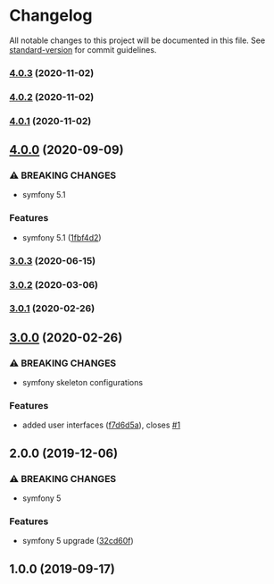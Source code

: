# Changelog

All notable changes to this project will be documented in this file. See [standard-version](https://github.com/conventional-changelog/standard-version) for commit guidelines.

### [4.0.3](https://github.com/escsrl/jwt-auth/compare/v4.0.2...v4.0.3) (2020-11-02)

### [4.0.2](https://github.com/escsrl/jwt-auth/compare/v4.0.1...v4.0.2) (2020-11-02)

### [4.0.1](https://github.com/escsrl/jwt-auth/compare/v4.0.0...v4.0.1) (2020-11-02)

## [4.0.0](https://github.com/escsrl/jwt-auth/compare/v3.0.3...v4.0.0) (2020-09-09)


### ⚠ BREAKING CHANGES

* symfony 5.1

### Features

* symfony 5.1 ([1fbf4d2](https://github.com/escsrl/jwt-auth/commit/1fbf4d28734ece856db87d71c98c71440b49951c))

### [3.0.3](https://github.com/escsrl/jwt-auth/compare/v3.0.2...v3.0.3) (2020-06-15)

### [3.0.2](https://github.com/escsrl/jwt-auth/compare/v3.0.1...v3.0.2) (2020-03-06)

### [3.0.1](https://github.com/escsrl/jwt-auth/compare/v3.0.0...v3.0.1) (2020-02-26)

## [3.0.0](https://github.com/escsrl/jwt-auth/compare/v2.0.0...v3.0.0) (2020-02-26)


### ⚠ BREAKING CHANGES

* symfony skeleton configurations

### Features

* added user interfaces ([f7d6d5a](https://github.com/escsrl/jwt-auth/commit/f7d6d5af83b0be03ab80782c99f95ecc814a2010)), closes [#1](https://github.com/escsrl/jwt-auth/issues/1)

## 2.0.0 (2019-12-06)


### ⚠ BREAKING CHANGES

* symfony 5

### Features

* symfony 5 upgrade ([32cd60f](https://github.com/escsrl/jwt-auth/commit/32cd60f43793cac219731b621f93ecfd10752443))

## 1.0.0 (2019-09-17)
